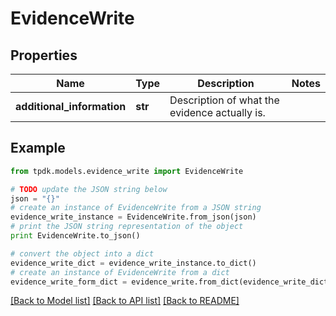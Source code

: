 # EvidenceWrite



## Properties

Name | Type | Description | Notes
------------ | ------------- | ------------- | -------------
**additional_information** | **str** | Description of what the evidence actually is. | 

## Example

```python
from tpdk.models.evidence_write import EvidenceWrite

# TODO update the JSON string below
json = "{}"
# create an instance of EvidenceWrite from a JSON string
evidence_write_instance = EvidenceWrite.from_json(json)
# print the JSON string representation of the object
print EvidenceWrite.to_json()

# convert the object into a dict
evidence_write_dict = evidence_write_instance.to_dict()
# create an instance of EvidenceWrite from a dict
evidence_write_form_dict = evidence_write.from_dict(evidence_write_dict)
```
[[Back to Model list]](../README.md#documentation-for-models) [[Back to API list]](../README.md#documentation-for-api-endpoints) [[Back to README]](../README.md)


